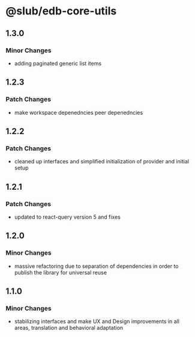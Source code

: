 # @slub/edb-core-utils

## 1.3.0

### Minor Changes

- adding paginated generic list items

## 1.2.3

### Patch Changes

- make workspace depenedncies peer depenedncies

## 1.2.2

### Patch Changes

- cleaned up interfaces and simplified initialization of provider and initial setup

## 1.2.1

### Patch Changes

- updated to react-query version 5 and fixes

## 1.2.0

### Minor Changes

- massive refactoring due to separation of dependencies in order to publish the library for universal reuse

## 1.1.0

### Minor Changes

- stabilizing interfaces and make UX and Design improvements in all areas, translation and behavioral adaptation
